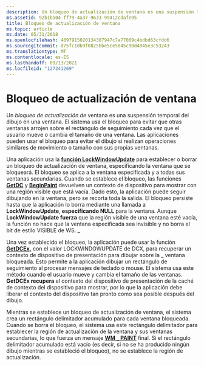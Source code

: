 ```yaml
---
description: Un bloqueo de actualización de ventana es una suspensión temporal del dibujo en una ventana.
ms.assetid: 92b1ba04-ff79-4a37-9633-99412cdafe95
title: Bloqueo de actualización de ventana
ms.topic: article
ms.date: 05/31/2018
ms.openlocfilehash: 4897915020134387947c7a77009c4bdbd63cfdd6
ms.sourcegitcommit: d75fc10b9f0825bbe5ce5045c90d4045e3c53243
ms.translationtype: MT
ms.contentlocale: es-ES
ms.lasthandoff: 09/13/2021
ms.locfileid: "127241269"
---
```

# <a name="window-update-lock"></a>Bloqueo de actualización de ventana

Un *bloqueo de actualización de* ventana es una suspensión temporal del dibujo en una ventana. El sistema usa el bloqueo para evitar que otras ventanas arrojen sobre el rectángulo de seguimiento cada vez que el usuario mueve o cambia el tamaño de una ventana. Las aplicaciones pueden usar el bloqueo para evitar el dibujo si realizan operaciones similares de movimiento o tamaño con sus propias ventanas.

Una aplicación usa la [**función LockWindowUpdate**](/windows/desktop/api/Winuser/nf-winuser-lockwindowupdate) para establecer o borrar un bloqueo de actualización de ventana, especificando la ventana que se bloqueará. El bloqueo se aplica a la ventana especificada y a todas sus ventanas secundarias. Cuando se establece el bloqueo, las funciones [**GetDC**](/windows/desktop/api/Winuser/nf-winuser-getdc) y [**BeginPaint**](/windows/desktop/api/Winuser/nf-winuser-beginpaint) devuelven un contexto de dispositivo para mostrar con una región visible que está vacía. Dado esto, la aplicación puede seguir dibujando en la ventana, pero se recorta toda la salida. El bloqueo persiste hasta que la aplicación lo borra mediante una llamada a **LockWindowUpdate**, **especificando NULL** para la ventana. Aunque **LockWindowUpdate fuerza** que la región visible de una ventana esté vacía, la función no hace que la ventana especificada sea invisible y no borra el bit de estilo VISIBLE de WS. \_

Una vez establecido el bloqueo, la aplicación puede usar la función [**GetDCEx,**](/windows/desktop/api/Winuser/nf-winuser-getdcex) con el valor LOCKWINDOWUPDATE de DCX, para recuperar un contexto de dispositivo de presentación para dibujar sobre la \_ ventana bloqueada. Esto permite a la aplicación dibujar un rectángulo de seguimiento al procesar mensajes de teclado o mouse. El sistema usa este método cuando el usuario mueve y cambia el tamaño de las ventanas. **GetDCEx recupera** el contexto del dispositivo de presentación de la caché de contexto del dispositivo para mostrar, por lo que la aplicación debe liberar el contexto del dispositivo tan pronto como sea posible después del dibujo.

Mientras se establece un bloqueo de actualización de ventana, el sistema crea un rectángulo delimitador acumulado para cada ventana bloqueada. Cuando se borra el bloqueo, el sistema usa este rectángulo delimitador para establecer la región de actualización de la ventana y sus ventanas secundarias, lo que fuerza un mensaje [**WM \_ PAINT**](wm-paint.md) final. Si el rectángulo delimitador acumulado está vacío (es decir, si no se ha producido ningún dibujo mientras se estableció el bloqueo), no se establece la región de actualización.

 

 



